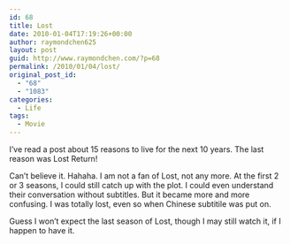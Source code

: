 ```yaml
---
id: 68
title: Lost
date: 2010-01-04T17:19:26+00:00
author: raymondchen625
layout: post
guid: http://www.raymondchen.com/?p=68
permalink: /2010/01/04/lost/
original_post_id:
  - "68"
  - "1083"
categories:
  - Life
tags:
  - Movie
---
```

I&#8217;ve read a post about 15 reasons to live for the next 10 years. The last reason was Lost Return!

Can&#8217;t believe it. Hahaha. I am not a fan of Lost, not any more. At the first 2 or 3 seasons, I could still catch up with the plot. I could even understand their conversation without subtitles. But it became more and more confusing. I was totally lost, even so when Chinese subtitile was put on.

Guess I won&#8217;t expect the last season of Lost, though I may still watch it, if I happen to have it.